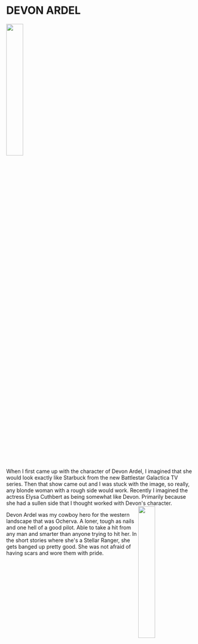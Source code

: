 # DEVON ARDEL

<img src="../DevonArdel_ElishaCuthbert.jpeg" width="30%" height="30%"/>

When I first came up with the character of Devon Ardel, I imagined that she would look exactly like Starbuck from the new Battlestar Galactica TV series. Then that show came out and I was stuck with the image, so really, any blonde woman with a rough side would work. Recently I imagined the actress Elysa Cuthbert as being somewhat like Devon. Primarily because she had a sullen side that I thought worked with Devon's character. <img src="../battlestar-galactica-3.jpg" width="30%" height="30%" align="right"/>

Devon Ardel was my cowboy hero for the western landscape that was Ocherva. A loner, tough as nails and one hell of a good pilot. Able to take a hit from any man and smarter than anyone trying to hit her. In the short stories where she's a Stellar Ranger, she gets banged up pretty good. She was not afraid of having scars and wore them with pride.
